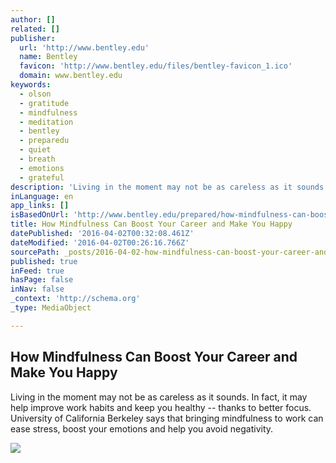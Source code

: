 ```yaml
---
author: []
related: []
publisher:
  url: 'http://www.bentley.edu'
  name: Bentley
  favicon: 'http://www.bentley.edu/files/bentley-favicon_1.ico'
  domain: www.bentley.edu
keywords:
  - olson
  - gratitude
  - mindfulness
  - meditation
  - bentley
  - preparedu
  - quiet
  - breath
  - emotions
  - grateful
description: 'Living in the moment may not be as careless as it sounds. In fact, it may help improve work habits and keep you healthy -- thanks to better focus. University of California Berkeley says that bringing mindfulness to work can ease stress, boost your emotions and help you avoid negativity.'
inLanguage: en
app_links: []
isBasedOnUrl: 'http://www.bentley.edu/prepared/how-mindfulness-can-boost-your-career-and-make-you-happy'
title: How Mindfulness Can Boost Your Career and Make You Happy
datePublished: '2016-04-02T00:32:08.461Z'
dateModified: '2016-04-02T00:26:16.766Z'
sourcePath: _posts/2016-04-02-how-mindfulness-can-boost-your-career-and-make-you-happy.md
published: true
inFeed: true
hasPage: false
inNav: false
_context: 'http://schema.org'
_type: MediaObject

---
```

<article style=""><h1>How Mindfulness Can Boost Your Career and Make You Happy</h1><p>Living in the moment may not be as careless as it sounds. In fact, it may help improve work habits and keep you healthy -- thanks to better focus. University of California Berkeley says that bringing mindfulness to work can ease stress, boost your emotions and help you avoid negativity.</p><img src="http://www.bentley.edu/files/2016/03/31/mindfulness.jpg" /></article>